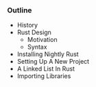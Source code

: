 ### Outline

* History
* Rust Design
    * Motivation
    * Syntax
* Installing Nightly Rust
* Setting Up A New Project
* A Linked List In Rust
* Importing Libraries
